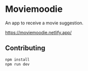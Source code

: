 # Moviemoodie

An app to receive a movie suggestion.

https://moviemoodie.netlify.app/

## Contributing

```bash
npm install
npm run dev
```